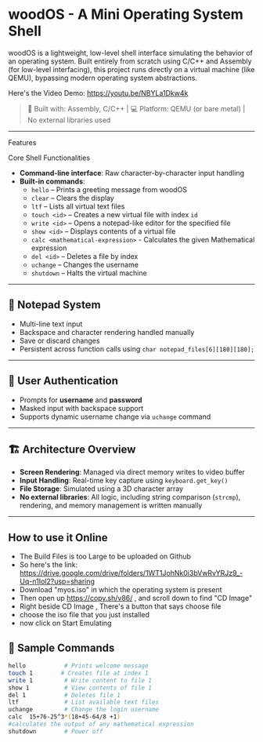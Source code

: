 # woodOS - A Mini Operating System Shell

woodOS is a lightweight, low-level shell interface simulating the behavior of an operating system. Built entirely from scratch using C/C++ and Assembly (for low-level interfacing), this project runs directly on a virtual machine (like QEMU), bypassing modern operating system abstractions.

Here's the Video Demo: https://youtu.be/NBYLa1Dkw4k

> 🔧 Built with: Assembly, C/C++ | 💻 Platform: QEMU (or bare metal) |  No external libraries used

---

Features

Core Shell Functionalities
- **Command-line interface**: Raw character-by-character input handling
- **Built-in commands**:
  - `hello` – Prints a greeting message from woodOS
  - `clear` – Clears the display
  - `ltf` – Lists all virtual text files
  - `touch <id>` – Creates a new virtual file with index `id`
  - `write <id>` – Opens a notepad-like editor for the specified file
  - `show <id>` – Displays contents of a virtual file
  - `calc <mathematical-expression>` - Calculates the given Mathematical expression
  - `del <id>` – Deletes a file by index
  - `uchange` – Changes the username
  - `shutdown` – Halts the virtual machine
---

## 📝 Notepad System

- Multi-line text input
- Backspace and character rendering handled manually
- Save or discard changes
- Persistent across function calls using `char notepad_files[6][180][180];`

---

## 🔐 User Authentication

- Prompts for **username** and **password**
- Masked input with backspace support
- Supports dynamic username change via `uchange` command

---

## 🏗️ Architecture Overview

- **Screen Rendering**: Managed via direct memory writes to video buffer
- **Input Handling**: Real-time key capture using `keyboard.get_key()`
- **File Storage**: Simulated using a 3D character array
- **No external libraries**: All logic, including string comparison (`strcmp`), rendering, and memory management is written manually

---

##  How to use it Online

- The Build Files is too Large to be uploaded on Github
-  So  here's the link: https://drive.google.com/drive/folders/1WT1JohNk0i3bVwRvYRJz9_-Uq-n1Iol2?usp=sharing
-  Download "myos.iso" in which the operating system is present
-  Then open up https://copy.sh/v86/ , and scroll down to find "CD Image"
-  Right beside CD Image , There's a button that says choose file
-  choose the iso file that you just installed
-  now click on Start Emulating
 
## 🧪 Sample Commands

```bash
hello           # Prints welcome message
touch 1        # Creates file at index 1
write 1         # Write content to file 1
show 1          # View contents of file 1
del 1           # Deletes file 1
ltf             # List available text files
uchange         # Change the login username
calc  15+76-25^3*(18+45-64/8 +1)
#calculates the output of any mathematical expression
shutdown        # Power off



